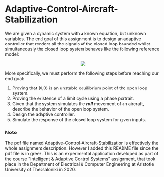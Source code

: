 # Adaptive-Control-Aircraft-Stabilization
We are given a dynamic system with a known equation, but unknown variables. The end goal of this assignment is to design an adaptive controller that renders all the signals of the closed loop bounded whilst simultaneously the closed loop system behaves like the following reference model:
<p align="center">
<img src="https://render.githubusercontent.com/render/math?math=\varφ_{ref}(s) = \frac{1}{s^2 + 1.4s + 1} \cdot r(s)">
</p>
More specifically, we must perform the following steps before reaching our end goal:

1. Proving that (0,0) is an unstable equilibrium point of the open loop system.
2. Proving the existence of a limit cycle using a phase portrait.
3. Given that the system simulates the ***roll*** movement of an aircraft, describe the behavior of the open loop system.
4. Design the adaptive controller.
5. Simulate the response of the closed loop system for given inputs.

### Note
The pdf file named Adaptive-Control-Aircraft-Stabilization is effectively the whole assignment description. However I added this README file since the pdf file is in greek. This is an experimental application developed as part of the course "Intelligent & Adaptive Control Systems" assignment, that took place in the Department of Electrical & Computer Engineering at Aristotle University of Thessaloniki in 2020.
